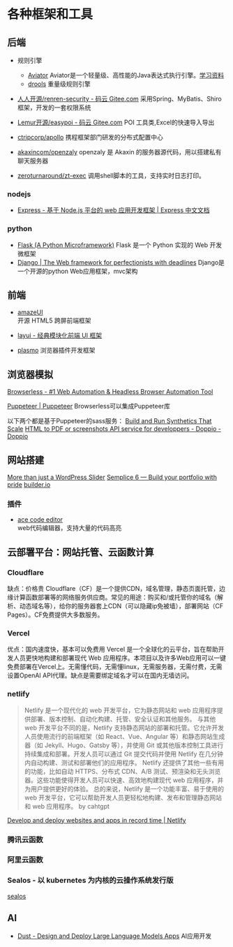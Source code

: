 # 各种框架和工具

## 后端

- 规则引擎
  - [Aviator](http://fnil.net/aviator/)
    Aviator是一个轻量级、高性能的Java表达式执行引擎。[学习资料](http://loveshisong.cn/%E7%BC%96%E7%A8%8B%E6%8A%80%E6%9C%AF/2016-02-24-%E8%A1%A8%E8%BE%BE%E5%BC%8F%E5%BC%95%E6%93%8Eaviator.html)
  - [drools](http://www.drools.org/) 重量级规则引擎

- [人人开源/renren-security - 码云 Gitee.com](https://gitee.com/babaio/renren-security) 采用Spring、MyBatis、Shiro框架，开发的一套权限系统

- [Lemur开源/easypoi - 码云 Gitee.com](https://gitee.com/lemur/easypoi) POI 工具类,Excel的快速导入导出

- [ctripcorp/apollo](https://github.com/ctripcorp/apollo) 携程框架部门研发的分布式配置中心

- [akaxincom/openzaly](https://github.com/akaxincom/openzaly) openzaly 是 Akaxin 的服务器源代码，用以搭建私有聊天服务器

- [zeroturnaround/zt-exec](https://github.com/zeroturnaround/zt-exec)  调用shell脚本的工具，支持实时日志打印。

### nodejs

- [Express - 基于 Node.js 平台的 web 应用开发框架 | Express 中文文档](http://www.expressjs.com.cn/)

### python

- [Flask (A Python Microframework)](http://flask.pocoo.org/)  Flask 是一个 Python 实现的 Web 开发微框架
- [Django | The Web framework for perfectionists with deadlines](https://www.djangoproject.com/)  Django是一个开源的python Web应用框架，mvc架构

## 前端

- [amazeUI](http://amazeui.org/)  
  开源 HTML5 跨屏前端框架
- [layui - 经典模块化前端 UI 框架](https://www.layui.com/)

- [plasmo](https://www.plasmo.com/)
  浏览器插件开发框架

## 浏览器模拟

[Browserless - #1 Web Automation &amp; Headless Browser Automation Tool](https://www.browserless.io/)

[Puppeteer | Puppeteer](https://pptr.dev/)
Browserless可以集成Puppeteer库

以下两个都是基于Puppeteer的sass服务：
[Build and Run Synthetics That Scale](https://www.checklyhq.com/)
[HTML to PDF or screenshots API service for developpers - Doppio - Doppio](https://doppio.sh/)

## 网站搭建

[More than just a WordPress Slider](https://www.sliderrevolution.com/)
[Semplice 6 — Build your portfolio with pride](https://www.semplice.com/)
[builder.io](https://builder.io/)

### 插件

- [ace code editor](https://ace.c9.io/)  
  web代码编辑器，支持大量的代码高亮

## 云部署平台：网站托管、云函数计算

### Cloudflare

缺点：价格贵
Cloudflare（CF）是一个提供CDN，域名管理，静态页面托管，边缘计算函数部署等的网络服务供应商。常见的用途：购买和/或托管你的域名（解析、动态域名等），给你的服务器套上CDN（可以隐藏ip免被墙），部署网站（CF Pages）。CF免费提供大多数服务。

### Vercel

优点：国内速度快，基本可以免费用
Vercel 是一个全球化的云平台，旨在帮助开发人员更快地构建和部署现代 Web 应用程序。本项目以及许多Web应用可以一键免费部署在Vercel上。无需懂代码，无需懂linux，无需服务器，无需付费，无需设置OpenAI API代理。缺点是需要绑定域名才可以在国内无墙访问。

### netlify

>Netlify 是一个现代化的 web 开发平台，它为静态网站和 web 应用程序提供部署、版本控制、自动化构建、托管、安全认证和其他服务。
与其他 web 开发平台不同的是，Netlify 支持静态网站的部署和托管。它允许开发人员使用流行的前端框架（如 React、Vue、Angular 等）和静态网站生成器（如 Jekyll、Hugo、Gatsby 等），并使用 Git 或其他版本控制工具进行持续集成和部署。开发人员可以通过 Git 提交代码并使用 Netlify 在几分钟内自动构建、测试和部署他们的应用程序。
Netlify 还提供了其他一些有用的功能，比如自动 HTTPS、分布式 CDN、A/B 测试、预渲染和无头浏览器。这些功能使得开发人员可以快速、高效地构建现代 web 应用程序，并为用户提供更好的体验。
总的来说，Netlify 是一个功能丰富、易于使用的 web 开发平台，它可以帮助开发人员更轻松地构建、发布和管理静态网站和 web 应用程序。 by cahtgpt

[Develop and deploy websites and apps in record time | Netlify](https://www.netlify.com/)

### 腾讯云函数

### 阿里云函数

### Sealos - 以 kubernetes 为内核的云操作系统发行版

[sealos](https://sealos.io/zh-Hans/)


## AI

- [Dust - Design and Deploy Large Language Models Apps](https://dust.tt/)
  AI应用开发
